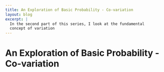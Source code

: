 ```yaml
---
title: An Exploration of Basic Probability - Co-variation
layout: blog
excerpt: |
  In the second part of this series, I look at the fundamental 
  concept of variation
---
```



# An Exploration of Basic Probability - Co-variation